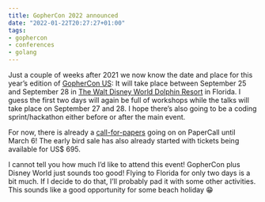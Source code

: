 ```yaml
---
title: GopherCon 2022 announced
date: "2022-01-22T20:27:27+01:00"
tags:
- gophercon
- conferences
- golang
---
```


Just a couple of weeks after 2021 we now know the date and place for this year’s edition of [GopherCon US](https://gophercon.com): It will take place between September 25 and September 28 in [The Walt Disney World Dolphin Resort](https://www.disneyworld.eu/resorts/dolphin-hotel/) in Florida. I guess the first two days will again be full of workshops while the talks will take place on September 27 and 28. I hope there’s also going to be a coding sprint/hackathon either before or after the main event.

For now, there is already a [call-for-papers](https://www.papercall.io/gophercon-2022) going on on PaperCall until March 6! The early bird sale has also already started with tickets being available for US$ 695.

I cannot tell you how much I’d like to attend this event! GopherCon plus Disney World just sounds too good! Flying to Florida for only two days is a bit much. If I decide to do that, I’ll probably pad it with some other activities. This sounds like a good opportunity for some beach holiday 😁
